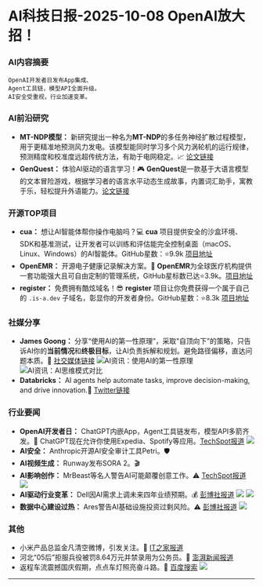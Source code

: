 
# AI科技日报-2025-10-08 OpenAI放大招！
### **AI内容摘要**
```
OpenAI开发者日发布App集成、
Agent工具链，模型API全面升级。
AI安全受重视，行业加速变革。
```
### AI前沿研究
*   **MT-NDP模型：** 新研究提出一种名为**MT-NDP**的多任务神经扩散过程模型，用于更精准地预测风力发电。该模型能同时学习多个风力涡轮机的运行规律，预测精度和校准度远超传统方法，有助于电网稳定。📈 [论文链接](https://arxiv.org/abs/2510.03419)
*   **GenQuest：** 体验AI驱动的语言学习！🎮 **GenQuest**是一款基于大语言模型的文本冒险游戏，根据学习者的语言水平动态生成故事，内置词汇助手，寓教于乐，轻松提升外语能力。[论文链接](https://arxiv.org/abs/2510.04498)
### 开源TOP项目
*   **cua：** 想让AI智能体帮你操作电脑吗？💻 **cua** 项目提供安全的沙盒环境、SDK和基准测试，让开发者可以训练和评估能完全控制桌面（macOS、Linux、Windows）的AI智能体。GitHub星数：⭐9.9k [项目地址](https://github.com/trycua/cua)
*   **OpenEMR：** 开源电子健康记录解决方案。🏥 **OpenEMR**为全球医疗机构提供一套功能强大且可自由定制的管理系统，GitHub星标数已达⭐3.9k。[项目地址](https://github.com/openemr/openemr)
*   **register：** 免费拥有酷炫域名！😎 **register** 项目让你免费获得一个属于自己的 `.is-a.dev` 子域名，彰显你的开发者身份。GitHub星数：⭐8.3k [项目地址](https://github.com/is-a-dev/register)
### 社媒分享
*   **James Goong：** 分享“使用AI的第一性原理”，采取"自顶向下”的策略，只告诉AI你的**当前情况**和**终极目标**，让AI负责拆解和规划。避免路径偏移，直达问题本质。🤔 [社交媒体链接](https://x.com/JamesGoong/status/1975397777418166489)
    ![AI资讯：使用AI的第一性原理](https://source.hubtoday.app/images/2025/10/news_01k6zpc999fm1tc87378ea450a.avif)
    ![AI资讯：AI思维模式对比](https://source.hubtoday.app/images/2025/10/news_01k6zpce35f6ns9096pp7bd8ta.avif)
*   **Databricks：** AI agents help automate tasks, improve decision-making, and drive innovation.🚀 [Twitter链接](https://x.com/databricks/status/1975581656896438664)
### 行业要闻
*   **OpenAI开发者日：** ChatGPT内嵌App，Agent工具链发布，模型API多箭齐发。🚀 ChatGPT现在允许你使用Expedia、Spotify等应用。[TechSpot报道](https://www.techspot.com/news/109765-chatgpt-now-you-use-apps-like-expedia-spotify.html)
    ![](https://www.techspot.com/images2/news/ts3_thumbs/2025/10/2025-10-07-ts3_thumbs-89f.jpg)
*   **AI安全：** Anthropic开源AI安全审计工具Petri。🛡️
*   **AI视频生成：** Runway发布SORA 2。🎬
*   **AI影响创作：** MrBeast等名人警告AI可能颠覆创意工作。⚠️ [TechSpot报道](https://www.techspot.com/news/109769-mrbeast-joins-growing-list-celebrities-warning-ai-could.html)
    ![](https://www.techspot.com/images2/news/ts3_thumbs/2025/10/2025-10-07-ts3_thumbs-093.jpg)
*   **AI驱动行业变革：** Dell因AI需求上调未来四年业绩预期。💰 [彭博社报道](https://www.bloomberg.com/news/articles/2025-10-07/dell-raises-estimates-for-next-four-years-on-booming-ai-demand)
    ![](https://assets.bwbx.io/s3/lightsaber/_next/static/media/social-tech.9caebdd1.jpg)
    ![](https://assets.bwbx.io/images/users/iqjWHBFdfxIU/i1nfp1ofvFwk/v3/-1x-1.jpg)
*   **数据中心建设过热：** Ares警告AI基础设施投资过剩风险。⚠️ [彭博社报道](https://www.bloomberg.com/news/articles/2025-10-07/data-center-boom-brings-risks-of-overbuilding-ares-deveer-says)
    ![](https://assets.bwbx.io/images/users/iqjWHBFdfxIU/i4o9qBzLYmJM/v1/1200x800.jpg)
### 其他
*   小米产品总监金凡清空微博，引发关注。🤔 [IT之家报道](https://www.ithome.com/0/887/800.htm)
*   河北“05后”拒服兵役被罚8.64万元并禁录用为公务员。👮 [澎湃新闻报道](https://www.thepaper.cn/newsDetail_forward_31737550)
*   返程车流震撼国庆假期，点点车灯照亮奋斗路。🚗 [百度搜索](https://www.baidu.com/s?wd=%E8%A2%AB%E8%BF%94%E7%A8%8B%E8%BD%A6%E6%B5%81%E9%9C%87%E6%92%BC%E5%88%B0%E4%BA%86)
    ![](https://gips2.baidu.com/it/u=137921674,2432606610&fm=3028&app=3028&size=w931&q=100&n=0&f=PNG&fmt=auto&maxorilen2heic=2000000)
---